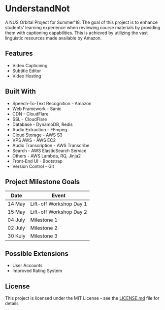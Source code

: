 # UnderstandNot

A NUS Orbital Project for Summer'18. The goal of this project is to enhance students' learning experience when reviewing course materials by providing them with captioning capabilities. This is achieved by utilizing the vast linguistic resources made available by Amazon.

## Features
* Video Captioning
* Subtitle Editor
* Video Hosting

## Built With

* Speech-To-Text Recognition - Amazon
* Web Framework - Sanic
* CDN - CloudFlare
* SSL - CloudFlare
* Database - DynamoDB, Redis
* Audio Extraction - FFmpeg
* Cloud Storage - AWS S3
* VPS AWS - AWS EC2
* Audio Transcription - AWS Transcribe
* Search - AWS ElasticSearch Service
* Others - AWS Lambda, RQ, Jinja2
* Front-End UI - Bootstrap
* Version Control - Git

## Project Milestone Goals
Date | Event 
---  | ---   
14 May|Lift-off Workshop Day 1
15 May|Lift-off Workshop Day 2
04 July|Milestone 1
02 July|Milestone 2
30 Kuly|Milestone 3

## Possible Extensions

* User Accounts
* Improved Rating System

## License

This project is licensed under the MIT License - see the [LICENSE.md](LICENSE.md) file for details
